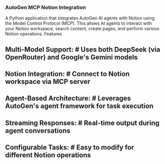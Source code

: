 ### AutoGen MCP Notion Integration

A Python application that integrates AutoGen AI agents with Notion using the Model Control Protocol (MCP). This allows AI agents to interact with your Notion workspace, search content, create pages, and perform various Notion operations.
Features

## Multi-Model Support: # Uses both DeepSeek (via OpenRouter) and Google's Gemini models

## Notion Integration: # Connect to Notion workspace via MCP server

## Agent-Based Architecture: # Leverages AutoGen's agent framework for task execution

## Streaming Responses: # Real-time output during agent conversations

## Configurable Tasks: # Easy to modify for different Notion operations
